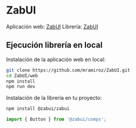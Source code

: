 # ZabUI

Aplicación web: [ZabUI](https://zabui.vercel.app/)
Librería: [ZabUI](https://www.npmjs.com/package/@zabui/comps)

## Ejecución librería en local

Instalación de la aplicación web en local:

```bash
git clone https://github.com/mramiroz/ZabUI.git
cd ZabUI/web
npm install
npm run dev
```

Instalación de la librería en tu proyecto:

```bash
npm install @zabui/zabui
```

```javascript
import { Button } from '@zabui/comps';
```